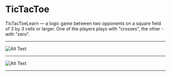 # TicTacToe
TicTacToeLearn — a logic game between two opponents on a square field of 3 by 3 cells or larger. One of the players plays with "crosses", the other - with "zero". 
____
![Alt Text](https://github.com/MarvisClause/TicTacToe-v2/blob/main/Assets/Showcase/TicTacToeGameEntry.gif)
____ 
![Alt Text](https://github.com/MarvisClause/TicTacToe-v2/blob/main/Assets/Showcase/TicTacGameOne.gif)
____ 
